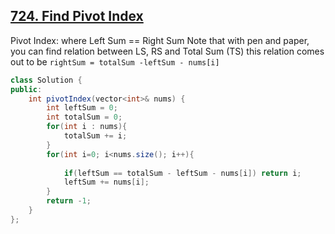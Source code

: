 ## [724. Find Pivot Index](https://leetcode.com/problems/find-pivot-index/)

Pivot Index: where Left Sum == Right Sum
Note that with pen and paper, you can find relation between LS, RS and Total Sum (TS)
this relation comes out to be `rightSum = totalSum -leftSum - nums[i]`
```java
class Solution {
public:
    int pivotIndex(vector<int>& nums) {
        int leftSum = 0;
        int totalSum = 0;
        for(int i : nums){
            totalSum += i;
        }
        for(int i=0; i<nums.size(); i++){
            
            if(leftSum == totalSum - leftSum - nums[i]) return i;
            leftSum += nums[i];
        }
        return -1;
    }
};
```


